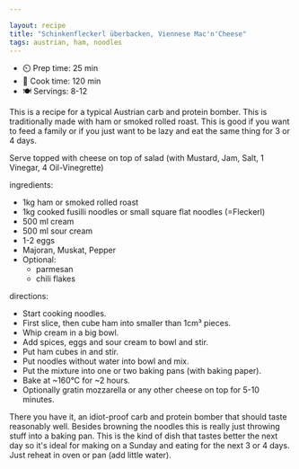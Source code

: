 ```yaml
---

layout: recipe
title: "Schinkenfleckerl überbacken, Viennese Mac'n'Cheese"
tags: austrian, ham, noodles
---
```


* ⏲️ Prep time: 25 min
* 🍳 Cook time: 120 min
* 🍽️ Servings: 8-12

This is a recipe for a typical Austrian carb and protein bomber. This is traditionally made with ham or smoked rolled roast. This is good if you want to feed a family or if you just want to be lazy and eat the same thing for 3 or 4 days.

Serve topped with cheese on top of salad (with Mustard, Jam, Salt, 1 Vinegar, 4 Oil-Vinegrette)

ingredients:
- 1kg ham or smoked rolled roast
- 1kg cooked fusilli noodles or small square flat noodles (=Fleckerl)
- 500 ml cream
- 500 ml sour cream
- 1-2 eggs
- Majoran, Muskat, Pepper
- Optional:
  - parmesan
  - chili flakes

directions:
- Start cooking noodles.
- First slice, then cube ham into smaller than 1cm³ pieces.
- Whip cream in a big bowl.
- Add spices, eggs and sour cream to bowl and stir.
- Put ham cubes in and stir.
- Put noodles without water into bowl and mix.
- Put the mixture into one or two baking pans (with baking paper).
- Bake at ~160°C for ~2 hours.
- Optionally gratin mozzarella or any other cheese on top for 5-10 minutes.

There you have it, an idiot-proof carb and protein bomber that should taste reasonably well. Besides browning the noodles this is really just throwing stuff into a baking pan. This is the kind of dish that tastes better the next day so it's ideal for making on a Sunday and eating for the next 3 or 4 days. Just reheat in oven or pan (add little water).
